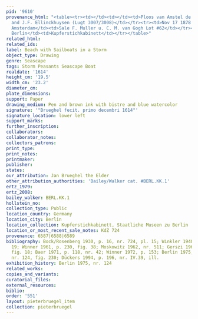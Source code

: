 ```yaml
---
pid: '9610'
provenance_html: "<table><tr><td></td><td></td><td>Ploos van Amstel de Vos Blokhuysen
  and J.F. Ellinckhuysen (Lugt 3007/3008)</td></tr><tr><td>Nov 17 1878 to Nov 18 1878</td><td>Netherlands
  Amsterdam</td><td>Sale F. Muller u. C. M. van Gogh Lot #62</td></tr><tr><td>1879</td><td>Germany
  Berlin</td><td>Kupferstichkabinett</td></tr></table>"
related_html:
related_ids:
label: Beach with Sailboats in a Storm
object_type: Drawing
genre: Seascape
tags: Storm Peasants Seascape Boat
realdate: '1614'
height_cm: '19.5'
width_cm: '23.2'
diameter_cm:
plate_dimensions:
support: Paper
drawing_medium: Pen and brown ink with bistre and blue watercolor
signature: '"Brueghel fecit. primo decembri 1614"'
signature_location: lower left
support_marks:
further_inscription:
collaborators:
collaborator_notes:
collectors_patrons:
print_type:
print_notes:
printmaker:
publisher:
states:
our_attribution: Jan Brueghel the Elder
other_attribution_authorities: 'Bailey/Walker cat. #BERL.KK.1'
ertz_1979:
ertz_2008:
bailey_walker: BERL.KK.1
hollstein_no:
collection_type: Public
location_country: Germany
location_city: Berlin
location_collection: Kupferstichkabinett, Staatliche Museen zu Berlin
location_or_most_recent_sale_notes: KdZ 724
provenance: 6587|6588|6589
bibliography: Bock/Rosenberg 1930, p. 16, nr. 724, pl. 15; Winkler 1948, p. 36, fig.
  19; Winner 1961, p. 230, fig. 38; Moskowitz 1962, nr. 511; Gerszi 1965, p. 112,
  fig. 18; Baer 1971, p. 118, nr. 42; Winner 1972, p. 153; Berlin 1975, p. 102-3,
  nr. 124, fig. 230; Dückers 1994, p. 196, nr. IV.39, ill.
exhibition_history: Berlin 1975, nr. 124
related_works:
copies_and_variants:
curatorial_files:
external_resources:
biblio:
order: '551'
layout: pieterbruegel_item
collection: pieterbruegel
---
```

